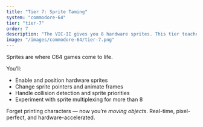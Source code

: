 ```yaml
---
title: "Tier 7: Sprite Taming"
system: "commodore-64"
tier: "tier-7"
order: 7
description: "The VIC-II gives you 8 hardware sprites. This tier teaches you how to position, move, multiplex, and animate them like a 1980s developer with a cartridge to ship."
image: "/images/commodore-64/tier-7.png"
---
```


Sprites are where C64 games come to life.

You’ll:
- Enable and position hardware sprites
- Change sprite pointers and animate frames
- Handle collision detection and sprite priorities
- Experiment with sprite multiplexing for more than 8

Forget printing characters — now you’re *moving objects*. Real-time, pixel-perfect, and hardware-accelerated.
